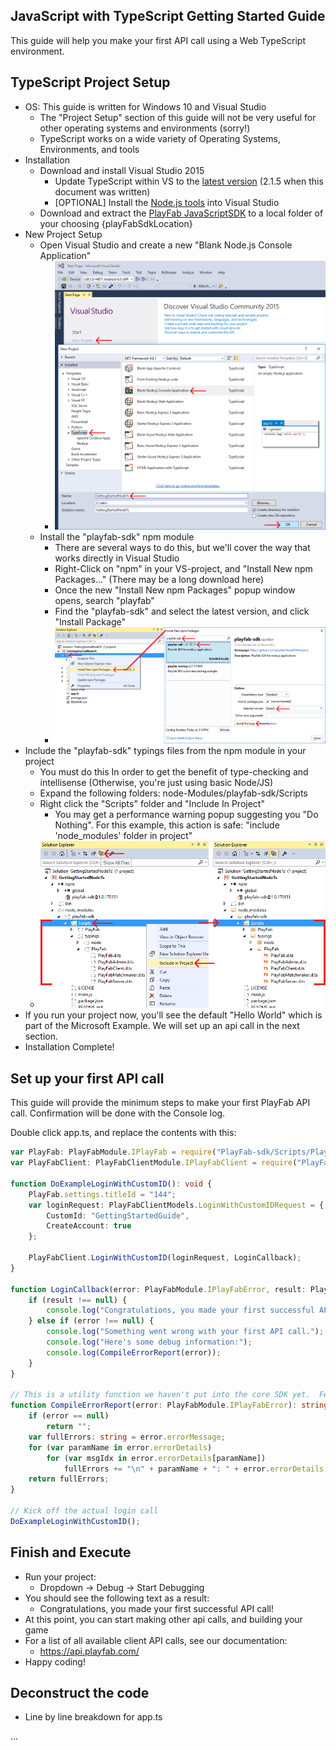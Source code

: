 
JavaScript with TypeScript Getting Started Guide
----

This guide will help you make your first API call using a Web TypeScript environment.  

TypeScript Project Setup
----

* OS: This guide is written for Windows 10 and Visual Studio
  * The "Project Setup" section of this guide will not be very useful for other operating systems and environments (sorry!)
  * TypeScript works on a wide variety of Operating Systems, Environments, and tools
* Installation
  * Download and install Visual Studio 2015
    * Update TypeScript within VS to the [latest version](https://www.microsoft.com/en-us/download/details.aspx?id=48593) (2.1.5 when this document was written)
    * [OPTIONAL] Install the [Node.js tools](https://www.visualstudio.com/vs/node-js/) into Visual Studio
  * Download and extract the [PlayFab JavaScriptSDK](https://github.com/PlayFab/JavaScriptSDK/archive/master.zip) to a local folder of your choosing {playFabSdkLocation}
* New Project Setup
  * Open Visual Studio and create a new "Blank Node.js Console Application"
    * ![TS image](/images/TypeScript/NewNodeProj.png)
  * Install the "playfab-sdk" npm module
    * There are several ways to do this, but we'll cover the way that works directly in Visual Studio
    * Right-Click on "npm" in your VS-project, and "Install New npm Packages..." (There may be a long download here)
    * Once the new "Install New npm Packages" popup window opens, search "playfab"
    * Find the "playfab-sdk" and select the latest version, and click "Install Package"
    * ![TS image](/images/TypeScript/InstallPlayFabNpm.png)
* Include the "playfab-sdk" typings files from the npm module in your project
  * You must do this In order to get the benefit of type-checking and intellisense (Otherwise, you're just using basic Node/JS)
  * Expand the following folders: node-Modules/playfab-sdk/Scripts
  * Right click the "Scripts" folder and "Include In Project"
    * You may get a performance warning popup suggesting you "Do Nothing".  For this example, this action is safe: "include 'node_modules' folder in project"
  * ![TS image](/images/TypeScript/IncludeTypings.png)
* If you run your project now, you'll see the default "Hello World" which is part of the Microsoft Example.  We will set up an api call in the next section.
* Installation Complete!

Set up your first API call
----

This guide will provide the minimum steps to make your first PlayFab API call. Confirmation will be done with the Console log.

Double click app.ts, and replace the contents with this:

```TypeScript
var PlayFab: PlayFabModule.IPlayFab = require("PlayFab-sdk/Scripts/PlayFab/PlayFab");
var PlayFabClient: PlayFabClientModule.IPlayFabClient = require("PlayFab-sdk/Scripts/PlayFab/PlayFabClient");

function DoExampleLoginWithCustomID(): void {
    PlayFab.settings.titleId = "144";
    var loginRequest: PlayFabClientModels.LoginWithCustomIDRequest = {
        CustomId: "GettingStartedGuide",
        CreateAccount: true
    };

    PlayFabClient.LoginWithCustomID(loginRequest, LoginCallback);
}

function LoginCallback(error: PlayFabModule.IPlayFabError, result: PlayFabModule.IPlayFabSuccessContainer<PlayFabClientModels.LoginResult>): void {
    if (result !== null) {
        console.log("Congratulations, you made your first successful API call!");
    } else if (error !== null) {
        console.log("Something went wrong with your first API call.");
        console.log("Here's some debug information:");
        console.log(CompileErrorReport(error));
    }
}

// This is a utility function we haven't put into the core SDK yet.  Feel free to use it.
function CompileErrorReport(error: PlayFabModule.IPlayFabError): string {
    if (error == null)
        return "";
    var fullErrors: string = error.errorMessage;
    for (var paramName in error.errorDetails)
        for (var msgIdx in error.errorDetails[paramName])
            fullErrors += "\n" + paramName + ": " + error.errorDetails[paramName][msgIdx];
    return fullErrors;
}

// Kick off the actual login call
DoExampleLoginWithCustomID();
```

Finish and Execute
----

* Run your project:
  * Dropdown -> Debug -> Start Debugging
* You should see the following text as a result:
  * Congratulations, you made your first successful API call!
* At this point, you can start making other api calls, and building your game
* For a list of all available client API calls, see our documentation:
  * https://api.playfab.com/
* Happy coding!


Deconstruct the code
----

* Line by line breakdown for app.ts

...
